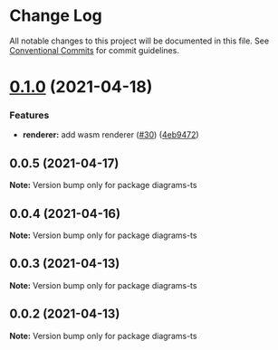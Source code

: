# Change Log

All notable changes to this project will be documented in this file.
See [Conventional Commits](https://conventionalcommits.org) for commit guidelines.

# [0.1.0](https://github.com/balles/diagrams-ts/compare/v0.0.5...v0.1.0) (2021-04-18)


### Features

* **renderer:** add wasm renderer ([#30](https://github.com/balles/diagrams-ts/issues/30)) ([4eb9472](https://github.com/balles/diagrams-ts/commit/4eb9472b5c6b206ee6ddc455f0748fc4fb375f82))





## 0.0.5 (2021-04-17)

**Note:** Version bump only for package diagrams-ts





## 0.0.4 (2021-04-16)

**Note:** Version bump only for package diagrams-ts





## 0.0.3 (2021-04-13)

**Note:** Version bump only for package diagrams-ts





## 0.0.2 (2021-04-13)

**Note:** Version bump only for package diagrams-ts
